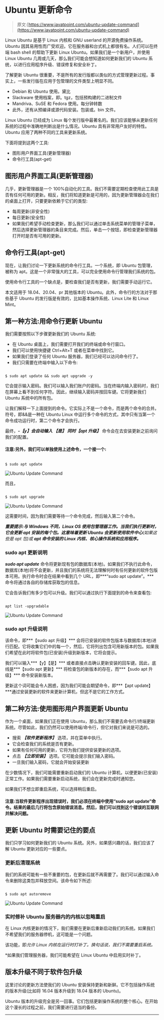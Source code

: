 # Ubuntu 更新命令

> 原文:[https://www.javatpoint.com/ubuntu-update-command](https://www.javatpoint.com/ubuntu-update-command)

Linux Ubuntu 是基于 Linux 内核和 GNU userland 的开源免费操作系统。Ubuntu 因其易用性而广受欢迎。它在服务器和台式机上都很有名。人们可以在终端 bash shell 的帮助下更新 Linux Ubuntu。如果我们是一个新用户，并使用 Linux Ubuntu 几周或几天，那么我们可能会想知道如何更新我们的 Ubuntu 系统，以进行应用程序升级、错误修复和安全补丁。

了解更新 Ubuntu 很重要，不是所有的发行版都以类似的方式管理更新过程。事实上，一些发行版在应用于包管理的文件类型上明显不同。

*   Debian 和 Ubuntu 使用。黛比
*   Slackware 使用档案，即。tgz，包括预构建的二进制文件
*   Mandriva、SuSE 和 Fedora 使用。每分钟转数
*   此外，还有从预编译或源代码安装。包装或。bin 文件。

Linux Ubuntu 已经成为 Linux 每个发行版中最著名的。我们应该能够从更新任何系统的过程中准确地判断出是什么情况。Ubuntu 具有非常用户友好的特性。Ubuntu 应用了两种不同的工具来更新系统。

下面将提到这两个工具:

*   图形用户界面工具(更新管理器)
*   命令行工具(apt-get)

## 图形用户界面工具(更新管理器)

几乎，更新管理器是一个 100%自动化的工具。我们不需要定期检查使用此工具是否有任何可用的更新。相反，我们将知道更新是可用的，因为更新管理器会在我们的桌面上打开，只要更新依赖于它们的类型:

*   每周更新(非安全性)
*   每日更新(安全性)
*   如果我们希望手动检查更新，那么我们可以通过单击系统菜单的管理子菜单，然后选择更新管理器的条目来完成。然后，单击一个按钮，即检查更新管理器打开时是否有可用的更新。

## 命令行工具(apt-get)

现在，让我们讨论一下更新系统的命令行工具。一个系统，即 Ubuntu 包管理，被称为 apt。这是一个非常强大的工具，可以完全使用命令行管理我们系统的包。

使用命令行工具的一个缺点是，要检查我们是否有更新，我们需要手动运行它。

本文适用于 18.04、20.04、pr 其他版本的 Ubuntu。此外，命令行的方法对于那些基于 Ubuntu 的发行版是有效的，比如基本操作系统、Linux Lite 和 Linux Mint。

## 第一种方法:用命令行更新 Ubuntu

我们需要按照以下步骤更新我们的 Ubuntu 系统:

*   在 Ubuntu 桌面上，我们需要打开我们的终端或命令行窗口。
*   我们可以使用快捷键 Ctrl+Alt+T 或者在菜单中找到它。
*   如果我们登录了任何 Ubuntu 服务器，我们已经可以访问命令行了。
*   我们只需要在终端中输入以下命令:

```

$ sudo apt update && sudo apt upgrade -y

```

它会提示输入密码。我们可以输入我们账户的密码。当在终端内输入密码时，我们在屏幕上看不到任何字符。因此，继续输入密码并按回车键。它将更新我们 Ubuntu 系统中的所有包。

让我们解释一下上面提到的命令。它实际上不是一个命令，而是两个命令的合并。符号，即&&是一种在 Ubuntu Linux 中运行多个命令的方式，其中只有当第一个命令成功运行时，第二个命令才会执行。

最终，***-【y】***会自动输入 ***【是】*** 同时***【apt 升级】*** 命令会在去安装更新之前询问我们的配置。

#### 注意:另外，我们可以单独使用上述命令，一个接一个:

```

$ sudo apt update

```

![Ubuntu Update Command](../Images/b6a60bbbe22eb7b1d2912eb0ccf5485e.png)

而且，

```

$ sudo apt upgrade

```

![Ubuntu Update Command](../Images/07f16192cbae116fe80e5ba20aa7c373.png)

这需要时间，因为我们需要等待一个命令完成，然后输入第二个命令。

***重要提示:**与 Windows 不同，Linux OS 使用包管理器工作。当我们执行更新时，它会更新 apt 安装的每个包。这意味着更新 Ubuntu 会更新使用**软件中心**(如果这些是 apt 包)或 **apt 命令安装的 Linux 内核、核心操作系统和应用程序。***

### sudo apt 更新说明

***sudo apt update*** 命令将更新现有包的数据库(本地)。如果我们不执行此命令，数据库(本地)将不会更新，并且我们的系统将无法理解何时有任何更新的软件包版本可用。执行命令时会在结果中看到几个 URL，即***“sudo apt update”。*** 命令将通过各自的存储库获取包的信息。

它会告诉我们有多少包可以升级。我们可以通过执行下面提到的命令来查看包:

```

apt list -upgradable

```

![Ubuntu Update Command](../Images/cbe4c14941c2bf737e77bc88074da247.png)

### sudo apt 升级说明

该命令，即***【sudo apt 升级】*** 会将已安装的软件包版本与数据库(本地)进行匹配。它将收集它们中的每一个，然后，它将列出包含可用新版本的包。如果我们希望在此时将软件包(已安装)升级到新版本，它将会提示。

我们可以输入***【y】【是】*** 或者直接点击确认更新安装的回车键。因此，底线是***【sudo apt 更新】*** 将检查包的新版本的存在，而***【sudo apt 升级】*** 命令安装新版本。

更新这个词可能会令人困惑，因为我们可能会期望命令，即***【apt update】***通过安装更新的软件来更新计算机，但这不是它的工作方式。

## 第二种方法:使用图形用户界面更新 Ubuntu

作为一个桌面，如果我们正在使用 Ubuntu，那么我们不需要去命令行/终端更新系统。尽管如此，我们仍然可以使用终端/命令行，但它对我们来说是可选的。

*   搜索 ***【软件更新程序】*** 选项，并在菜单中执行。
*   它会检查我们的系统是否有更新。
*   如果有任何可用的更新，它将为我们提供安装更新的选项。
*   点击 ***【立即安装】*** 选项。它可能会提示我们输入密码。
*   一旦我们输入密码，它就会开始安装更新

在少数情况下，我们可能需要重新启动我们的 Ubuntu 计算机，以便更新(已安装)正常工作。如果我们需要重新启动系统，我们会在更新完成时通知您。

如果我们不想立即重启系统，可以选择稍后重启。

#### 注意:当软件更新程序出现错误时，我们必须在终端中使用“sudo apt update”命令。结果的最后几行将包含原始错误消息。然后，我们可以找到这个错误的互联网并解决问题。

## 更新 Ubuntu 时需要记住的要点

我们只学习如何更新我们的 Ubuntu 系统。另外，如果感兴趣的话，我们应该了解 Ubuntu 更新对应的一些要点。

### 更新后清理系统

我们的系统可能有一些不重要的包，在更新后就不再需要了。我们可以通过输入命令来删除这类包并释放空间。该命令如下所述:

```

$ sudo apt autoremove

```

![Ubuntu Update Command](../Images/6a99dbd319bac93ed51dc0c8d082037c.png)

### 实时修补 Ubuntu 服务器内的内核以忽略重启

在 Linux 内核更新的情况下，我们需要在更新后重新启动我们的系统。如果我们不希望我们的服务器停机，这可能是一个问题。

该功能，即*允许 Linux 内核在运行时打补丁。换句话说，我们不需要重启系统。*

 *如果我们管理服务器，我们可能希望在 Linux Ubuntu 中启用实时补丁。

## 版本升级不同于软件包升级

这里讨论的更新方法使我们的 Ubuntu 安装保持更新和新鲜。它不包括操作系统的版本升级(比如将 16.04 版本升级到 18.04 版本的 Ubuntu)。

Ubuntu 版本的升级完全是另一回事。它们包括更新操作系统的整个核心。在开始这个漫长的过程之前，我们需要进行适当的备份。

* * **